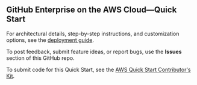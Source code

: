 ## GitHub Enterprise on the AWS Cloud—Quick Start

For architectural details, step-by-step instructions, and customization options, see the [deployment guide](https://fwd.aws/n8ag8).

To post feedback, submit feature ideas, or report bugs, use the **Issues** section of this GitHub repo. 

To submit code for this Quick Start, see the [AWS Quick Start Contributor's Kit](https://aws-quickstart.github.io/).
